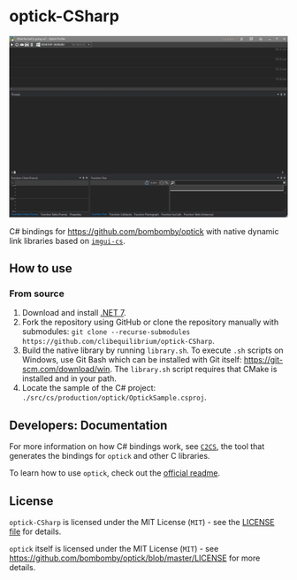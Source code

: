 # optick-CSharp

![](Animation.gif)

C# bindings for https://github.com/bombomby/optick with native dynamic link libraries based on [`imgui-cs`](https://github.com/bottlenoselabs/imgui-cs).

## How to use

### From source

1. Download and install [.NET 7](https://dotnet.microsoft.com/download).
2. Fork the repository using GitHub or clone the repository manually with submodules: `git clone --recurse-submodules https://github.com/clibequilibrium/optick-CSharp`.
3. Build the native library by running `library.sh`. To execute `.sh` scripts on Windows, use Git Bash which can be installed with Git itself: https://git-scm.com/download/win. The `library.sh` script requires that CMake is installed and in your path.
4. Locate the sample of the C# project: `./src/cs/production/optick/OptickSample.csproj`.

## Developers: Documentation

For more information on how C# bindings work, see [`C2CS`](https://github.com/lithiumtoast/c2cs), the tool that generates the bindings for `optick` and other C libraries.

To learn how to use `optick`, check out the [official readme](https://github.com/bombomby/optick).

## License

`optick-CSharp` is licensed under the MIT License (`MIT`) - see the [LICENSE file](LICENSE) for details.

`optick` itself is licensed under the MIT License (`MIT`) - see https://github.com/bombomby/optick/blob/master/LICENSE for more details.

